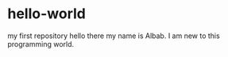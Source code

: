 # hello-world
my first repository
hello there my name is Albab. I am new to this programming world. 
